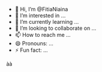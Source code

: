 - 👋 Hi, I’m @FitiaNiaina
- 👀 I’m interested in ...
- 🌱 I’m currently learning ...
- 💞️ I’m looking to collaborate on ...
- 📫 How to reach me ...
- 😄 Pronouns: ...
- ⚡ Fun fact: ...

<!---
FitiaNiaina/FitiaNiaina is a ✨ special ✨ repository because its `README.md` (this file) appears on your GitHub profile.
You can click the Preview link to take a look at your changes.
--->
àà
